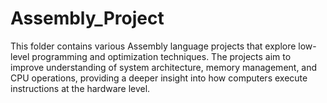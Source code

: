 # Assembly_Project
This folder contains various Assembly language projects that explore low-level programming and optimization techniques. The projects aim to improve understanding of system architecture, memory management, and CPU operations, providing a deeper insight into how computers execute instructions at the hardware level.
